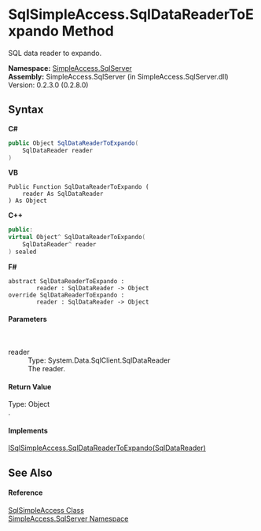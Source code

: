 # SqlSimpleAccess.SqlDataReaderToExpando Method 
 

SQL data reader to expando.

**Namespace:**&nbsp;<a href="0aec4ece-a28c-8a60-ec49-ed778f89c036">SimpleAccess.SqlServer</a><br />**Assembly:**&nbsp;SimpleAccess.SqlServer (in SimpleAccess.SqlServer.dll) Version: 0.2.3.0 (0.2.8.0)

## Syntax

**C#**<br />
``` C#
public Object SqlDataReaderToExpando(
	SqlDataReader reader
)
```

**VB**<br />
``` VB
Public Function SqlDataReaderToExpando ( 
	reader As SqlDataReader
) As Object
```

**C++**<br />
``` C++
public:
virtual Object^ SqlDataReaderToExpando(
	SqlDataReader^ reader
) sealed
```

**F#**<br />
``` F#
abstract SqlDataReaderToExpando : 
        reader : SqlDataReader -> Object 
override SqlDataReaderToExpando : 
        reader : SqlDataReader -> Object 
```


#### Parameters
&nbsp;<dl><dt>reader</dt><dd>Type: System.Data.SqlClient.SqlDataReader<br />The reader.</dd></dl>

#### Return Value
Type: Object<br />.

#### Implements
<a href="3e99ce02-2bb3-9fc4-c52a-57329a191e6d">ISqlSimpleAccess.SqlDataReaderToExpando(SqlDataReader)</a><br />

## See Also


#### Reference
<a href="51cba069-bca7-767f-b9f4-7a420dd10a28">SqlSimpleAccess Class</a><br /><a href="0aec4ece-a28c-8a60-ec49-ed778f89c036">SimpleAccess.SqlServer Namespace</a><br />